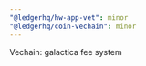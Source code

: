 ```yaml
---
"@ledgerhq/hw-app-vet": minor
"@ledgerhq/coin-vechain": minor
---
```


Vechain: galactica fee system
